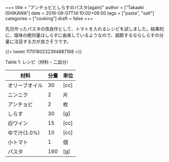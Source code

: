+++
title = "アンチョビとしらすのパスタ(again)"
author = ["Takaaki ISHIKAWA"]
date = 2019-09-07T14:10:00+09:00
tags = ["pasta", "salt"]
categories = ["cooking"]
draft = false
+++

先日作ったパスタの改良作として、トマトを入れるレシピを試しました。結果的に、塩味の絶対量はしらすに由来しているようなので、調節するならしらすの分量に注目する方が良さそうです。

{{< tweet 1170180232394887168 >}}

<div class="table-caption">
  <span class="table-number">Table 1</span>:
  レシピ（材料・二皿分）
</div>

| 材料      | 分量 | 単位 |
|---------|----|----|
| オリーブオイル | 30  | [cc] |
| ニンニク  | 2   | 片   |
| アンチョビ | 2   | 枚   |
| しらす    | 30  | [g]  |
| 白ワイン  | 15  | [cc] |
| ゆで汁(1.0%) | 10  | [cc] |
| 小トマト  | 1   | 個   |
| パスタ    | 160 | [g]  |
